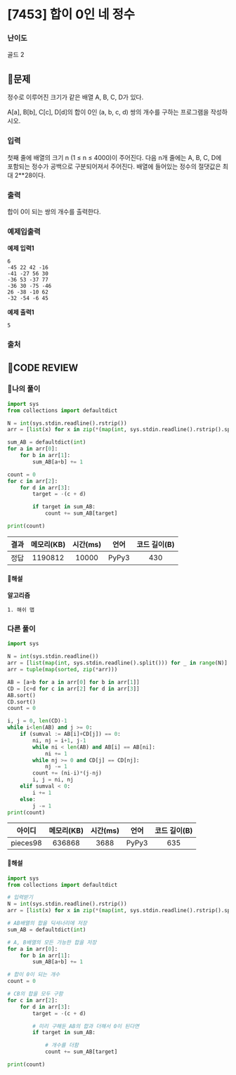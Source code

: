 # [7453] 합이 0인 네 정수

### **난이도**
골드 2
## **📝문제**
정수로 이루어진 크기가 같은 배열 A, B, C, D가 있다.

A[a], B[b], C[c], D[d]의 합이 0인 (a, b, c, d) 쌍의 개수를 구하는 프로그램을 작성하시오.
### **입력**
첫째 줄에 배열의 크기 n (1 ≤ n ≤ 4000)이 주어진다. 다음 n개 줄에는 A, B, C, D에 포함되는 정수가 공백으로 구분되어져서 주어진다. 배열에 들어있는 정수의 절댓값은 최대 2**28이다.
### **출력**
합이 0이 되는 쌍의 개수를 출력한다.
### **예제입출력**

**예제 입력1**

```
6
-45 22 42 -16
-41 -27 56 30
-36 53 -37 77
-36 30 -75 -46
26 -38 -10 62
-32 -54 -6 45
```

**예제 출력1**

```
5
```

### **출처**

## **🧐CODE REVIEW**

### **🧾나의 풀이**

```python
import sys
from collections import defaultdict

N = int(sys.stdin.readline().rstrip())
arr = [list(x) for x in zip(*(map(int, sys.stdin.readline().rstrip().split()) for _ in range(N)))]

sum_AB = defaultdict(int)
for a in arr[0]:
    for b in arr[1]:
        sum_AB[a+b] += 1

count = 0
for c in arr[2]:
    for d in arr[3]:
        target = -(c + d)

        if target in sum_AB:
            count += sum_AB[target]

print(count)
```

결과	| 메모리(KB) |	시간(ms) |	언어 |	코드 길이(B)
:----:|:-----:|:-----:|:-----:|:--------:
정답|1190812|10000|PyPy3|430
#### **📝해설**

**알고리즘**
```
1. 해쉬 맵
```

### **다른 풀이**

```python
import sys

N = int(sys.stdin.readline())
arr = [list(map(int, sys.stdin.readline().split())) for _ in range(N)]
arr = tuple(map(sorted, zip(*arr)))

AB = [a+b for a in arr[0] for b in arr[1]]
CD = [c+d for c in arr[2] for d in arr[3]]
AB.sort()
CD.sort()
count = 0

i, j = 0, len(CD)-1
while i<len(AB) and j >= 0:
    if (sumval := AB[i]+CD[j]) == 0:
        ni, nj = i+1, j-1
        while ni < len(AB) and AB[i] == AB[ni]:
            ni += 1
        while nj >= 0 and CD[j] == CD[nj]:
            nj -= 1
        count += (ni-i)*(j-nj)
        i, j = ni, nj
    elif sumval < 0:
        i += 1
    else:
        j -= 1
print(count)
```

아이디 | 메모리(KB) |	시간(ms) |	언어 |	코드 길이(B) 
:-----:|:-----:|:-----:|:----:|:--------:
pieces98|636868|3688|PyPy3|635
#### **📝해설**

```python
import sys
from collections import defaultdict

# 입력받기
N = int(sys.stdin.readline().rstrip())
arr = [list(x) for x in zip(*(map(int, sys.stdin.readline().rstrip().split()) for _ in range(N)))]

# AB배열의 합을 딕셔너리에 저장
sum_AB = defaultdict(int)

# A, B배열의 모든 가능한 합을 저장
for a in arr[0]:
    for b in arr[1]:
        sum_AB[a+b] += 1

# 합이 0이 되는 개수
count = 0

# CB의 합을 모두 구함
for c in arr[2]:
    for d in arr[3]:
        target = -(c + d)

        # 미리 구해둔 AB의 합과 더해서 0이 된다면
        if target in sum_AB:

            # 개수를 더함
            count += sum_AB[target]

print(count)
```